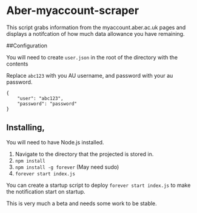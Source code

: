 # Aber-myaccount-scraper

This script grabs information from the myaccount.aber.ac.uk pages and displays a notifcation of how much data allowance you have remaining.

##Configuration

You will need to create ```user.json``` in the root of the directory with the contents

Replace ```abc123``` with you AU username,
and password with your au password.

```
{
	"user": "abc123",
	"password": "password"
}
```

## Installing,

You will need to have Node.js installed.

1. Navigate to the directory that the projected is stored in.
2. ```npm install```
3. ```npm install -g forever``` (May need sudo)
4. ```forever start index.js```

You can create a startup script to deploy ```forever start index.js``` to make the notification start on startup.

This is very much a beta and needs some work to be stable.
